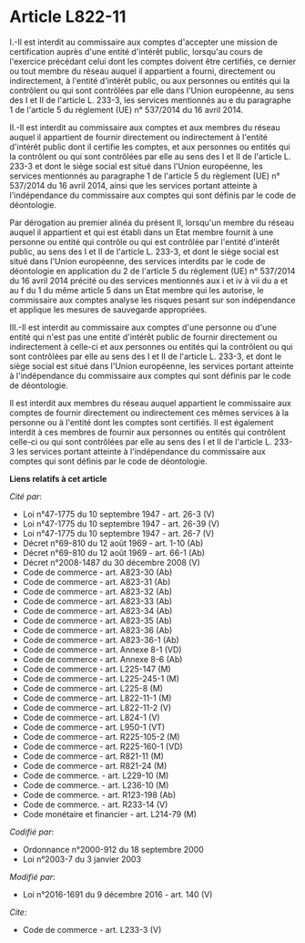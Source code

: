 # Article L822-11

I.-Il est interdit au commissaire aux comptes d'accepter une mission de certification auprès d'une entité d'intérêt public,
lorsqu'au cours de l'exercice précédant celui dont les comptes doivent être certifiés, ce dernier ou tout membre du réseau
auquel il appartient a fourni, directement ou indirectement, à l'entité d'intérêt public, ou aux personnes ou entités qui la
contrôlent ou qui sont contrôlées par elle dans l'Union européenne, au sens des I et II de l'article L. 233-3, les services
mentionnés au e du paragraphe 1 de l'article 5 du règlement (UE) n° 537/2014 du 16 avril 2014. 

II.-Il est interdit au commissaire aux comptes et aux membres du réseau auquel il appartient de fournir directement ou
indirectement à l'entité d'intérêt public dont il certifie les comptes, et aux personnes ou entités qui la contrôlent ou qui
sont contrôlées par elle au sens des I et II de l'article L. 233-3 et dont le siège social est situé dans l'Union européenne,
les services mentionnés au paragraphe 1 de l'article 5 du règlement (UE) n° 537/2014 du 16 avril 2014, ainsi que les services
portant atteinte à l'indépendance du commissaire aux comptes qui sont définis par le code de déontologie. 

Par dérogation au premier alinéa du présent II, lorsqu'un membre du réseau auquel il appartient et qui est établi dans un
Etat membre fournit à une personne ou entité qui contrôle ou qui est contrôlée par l'entité d'intérêt public, au sens des I
et II de l'article L. 233-3, et dont le siège social est situé dans l'Union européenne, des services interdits par le code de
déontologie en application du 2 de l'article 5 du règlement (UE) n° 537/2014 du 16 avril 2014 précité ou des services
mentionnés aux i et iv à vii du a et au f du 1 du même article 5 dans un Etat membre qui les autorise, le commissaire aux
comptes analyse les risques pesant sur son indépendance et applique les mesures de sauvegarde appropriées. 

III.-Il est interdit au commissaire aux comptes d'une personne ou d'une entité qui n'est pas une entité d'intérêt public de
fournir directement ou indirectement à celle-ci et aux personnes ou entités qui la contrôlent ou qui sont contrôlées par elle
au sens des I et II de l'article L. 233-3, et dont le siège social est situé dans l'Union européenne, les services portant
atteinte à l'indépendance du commissaire aux comptes qui sont définis par le code de déontologie. 

Il est interdit aux membres du réseau auquel appartient le commissaire aux comptes de fournir directement ou indirectement
ces mêmes services à la personne ou à l'entité dont les comptes sont certifiés. Il est également interdit à ces membres de
fournir aux personnes ou entités qui contrôlent celle-ci ou qui sont contrôlées par elle au sens des I et II de l'article L.
233-3 les services portant atteinte à l'indépendance du commissaire aux comptes qui sont définis par le code de déontologie.

**Liens relatifs à cet article**

_Cité par_:

  - Loi n°47-1775 du 10 septembre 1947 - art. 26-3 (V)
  - Loi n°47-1775 du 10 septembre 1947 - art. 26-39 (V)
  - Loi n°47-1775 du 10 septembre 1947 - art. 26-7 (V)
  - Décret n°69-810 du 12 août 1969 - art. 1-10 (Ab)
  - Décret n°69-810 du 12 août 1969 - art. 66-1 (Ab)
  - Décret n°2008-1487 du 30 décembre 2008 (V)
  - Code de commerce - art. A823-30 (Ab)
  - Code de commerce - art. A823-31 (Ab)
  - Code de commerce - art. A823-32 (Ab)
  - Code de commerce - art. A823-33 (Ab)
  - Code de commerce - art. A823-34 (Ab)
  - Code de commerce - art. A823-35 (Ab)
  - Code de commerce - art. A823-36 (Ab)
  - Code de commerce - art. A823-36-1 (Ab)
  - Code de commerce - art. Annexe 8-1 (VD)
  - Code de commerce - art. Annexe 8-6 (Ab)
  - Code de commerce - art. L225-147 (M)
  - Code de commerce - art. L225-245-1 (M)
  - Code de commerce - art. L225-8 (M)
  - Code de commerce - art. L822-11-1 (M)
  - Code de commerce - art. L822-11-2 (V)
  - Code de commerce - art. L824-1 (V)
  - Code de commerce - art. L950-1 (VT)
  - Code de commerce - art. R225-105-2 (M)
  - Code de commerce - art. R225-160-1 (VD)
  - Code de commerce - art. R821-11 (M)
  - Code de commerce - art. R821-24 (M)
  - Code de commerce. - art. L229-10 (M)
  - Code de commerce. - art. L236-10 (M)
  - Code de commerce. - art. R123-198 (Ab)
  - Code de commerce. - art. R233-14 (V)
  - Code monétaire et financier - art. L214-79 (M)

_Codifié par_:

  - Ordonnance n°2000-912 du 18 septembre 2000
  - Loi n°2003-7 du 3 janvier 2003

_Modifié par_:

  - Loi n°2016-1691 du 9 décembre 2016 - art. 140 (V)

_Cite_:

  - Code de commerce - art. L233-3 (V)
